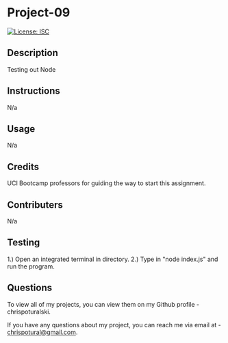 # Project-09

[![License: ISC](https://img.shields.io/badge/License-ISC-blue.svg)](https://opensource.org/licenses/ISC)

## Description

Testing out Node

## Instructions

N/a

## Usage

N/a

## Credits

UCI Bootcamp professors for guiding the way to start this assignment.

## Contributers

N/a

## Testing 

1.) Open an integrated terminal in directory. 2.) Type in "node index.js" and run the program.

## Questions

To view all of my projects, you can view them on my Github profile -  chrispoturalski.

If you have any questions about my project, you can reach me via email at - chrispotural@gmail.com.

